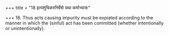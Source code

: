 +++
title = "18 इत्यशुचिकरनिर्वेषो यथा कर्माभ्यासः"

+++
18. Thus acts causing impurity must be expiated according to the manner in which the (sinful) act has been committed (whether intentionally or unintentionally).
